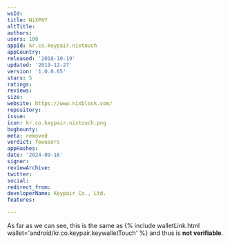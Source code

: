 ```yaml
---
wsId: 
title: NiXPAY
altTitle: 
authors: 
users: 100
appId: kr.co.keypair.nixtouch
appCountry: 
released: '2018-10-19'
updated: '2019-12-27'
version: '1.0.0.65'
stars: 5
ratings: 
reviews: 
size: 
website: https://www.nixblock.com/
repository: 
issue: 
icon: kr.co.keypair.nixtouch.png
bugbounty: 
meta: removed
verdict: fewusers
appHashes: 
date: '2024-09-16'
signer: 
reviewArchive: 
twitter: 
social: 
redirect_from: 
developerName: Keypair Co., Ltd.
features: 

---
```


<!-- nosource -->
As far as we can see, this is the same as
{% include walletLink.html wallet='android/kr.co.keypair.keywalletTouch' %} and thus is **not verifiable**.
